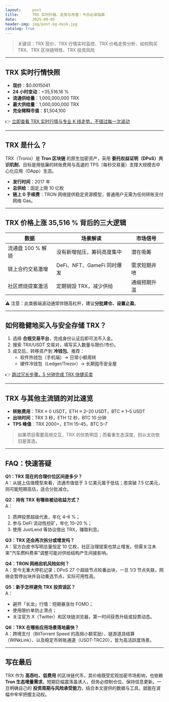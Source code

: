 ```yaml
---
layout:     post
title:      TRX 实时价格、走势与市值：今日必读指南
date:       2025-09-05
header-img: img/post-bg-desk.jpg
catalog: true
---
```


> 关键词：TRX 现价、TRX 行情实时监控、TRX 价格走势分析、如何购买 TRX、TRX 区块链特性、TRX 投资风险

---

## TRX 实时行情快照

- **现价**：$0.0015041  
- **24 小时变动**：+35,516.16 %  
- **流通供给量**：1,000,000,000 TRX  
- **最大供给量**：1,000,000,000 TRX  
- **完全稀释市值**：$1,504,100  

👉 [立即查看 TRX 实时行情与专业 K 线走势，不错过每一次波动](https://okxdog.com/)

---

## TRX 是什么？

TRX（Tronix）是 **Tron 区块链** 的原生加密资产，采用 **委托权益证明（DPoS）共识机制**，目标是用低廉的转账费用与高速的 TPS（每秒交易量）支撑大规模去中心化应用（DApp）生态。

- **发行时间**：2017 年  
- **总供给**：固定上限 10 亿枚  
- **链上 0 手续费**：TRON 网络提供稳定资源模型，普通用户无需为任何转账支付网络 Gas。

---

## TRX 价格上涨 35,516 % 背后的三大逻辑

| 数据 | 场景解读 | 市场信号 |
|---|---|---|
| 流通盘 100 % 解锁 | 没有新增抛压，筹码高度集中 | 潜在吸筹 |
| 链上合约交易激增 | DeFi、NFT、GameFi 同时爆发 | 需求短期井喷 |
| 社区燃烧提案激活 | 定期销毁 TRX，减少供给 | 通缩预期升温

⚠️ 注意：此类极端波动通常伴随高杠杆，建议**分批建仓、设置止盈**。

---

## 如何稳健地买入与安全存储 TRX？

1. 选择 **合规交易平台**，完成身份认证后即可法币入金。  
2. 搜索 TRX/USDT 交易对，填写买入数量与限价/市价。  
3. 成交后，转移资产到 **冷钱包**。推荐：  
   - 软件热钱包（手机端）→ 日常小额周转  
   - 硬件冷钱包（Ledger/Trezor）→ 长期囤币安全屋  

👉 [跳过冗长步骤，5 分钟完成 TRX 快捷买卖](https://okxdog.com/)

---

## TRX 与其他主流链的对比速览

- **转账费用**：TRX ≈ 0 USDT，ETH ≈ 2–20 USDT，BTC ≈ 1–5 USDT  
- **出块时间**：TRX 3 秒，ETH 12 秒，BTC 10 分钟  
- **TPS 峰值**：TRX 2000+，ETH 15–45，BTC 5–7  

> 如果项目需要高频交互，TRX 的优势明显；而看重生态深度，则以太坊依旧是首选。

---

## FAQ：快速答疑

**Q1：TRX 现在的合理价位区间是多少？**  
A：从链上估值模型来看，流通市值低于 3 亿美元属于低估；若突破 7.5 亿美元，则可能短期高估，适合分批减仓。

**Q2：持有 TRX 有哪些被动收益方式？**  
A：  
1. 质押投票超级代表，年化 4–6 %；  
2. 参与 DeFi 流动性挖矿，年化 10–20 %；  
3. 使用 JustLend 等协议借出 TRX，赚取利息。

**Q3：TRX 还会再次拆分或增发吗？**  
A：官方白皮书写明总量恒定 10 亿枚，社区治理提案也禁止增发。但需关注未来“汽车燃料费率”调整可能对供给结构产生间接影响。

**Q4：TRON 网络宕机风险如何？**  
A：至今无重大停机记录；DPoS 27 个超级节点轮番出块，一旦 1/3 节点失联，网络会暂停出块并自动重选节点，实际可用性高。

**Q5：新手怎样避免 TRX 投资误区？**  
A：  
- 避开「长龙」行情：短期暴涨勿 FOMO；  
- 使用限价单防止滑点；  
- 关注官方 X（Twitter）和区块链浏览器，第一时间获悉升级或投票动态。

**Q6：TRX 在哪些应用场景落地最快？**  
A：跨境支付（BitTorrent Speed 的高频小额奖励）、链游道具结算（WINkLink）、以及稳定币转账通道（USDT-TRC20），皆为高活跃度场景。

---

## 写在最后

TRX 作为 **高吞吐、低费用** 的区块链代币，其价格既受宏观加密市场影响，也依赖 **Tron 生态增量需求**。短期巨幅震荡虽诱人，但务必控制仓位、保持信息更新。一旦明确自己的 **投资周期与风险承受能力**，结合本文提供的数据与工具，就能在波幅中牢牢把握主动权。